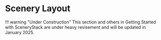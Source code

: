 # Scenery Layout

!!! warning "Under Construction"
    This section and others in Getting Started with SceneryStack are under heavy revisement
    and will be updated in January 2025.
